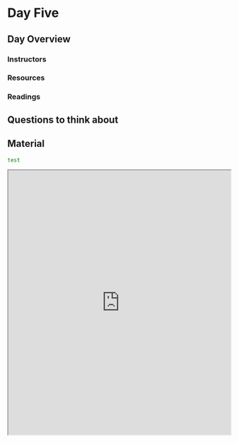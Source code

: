 # Day Five

## Day Overview

### Instructors

### Resources

### Readings

## Questions to think about

## Material

```bash
test
```

<iframe src="https://github.com/BareBonesBash/barebonesbash.github.io/raw/master/bbb1/basic_barebonesbash.html" width="100%" height="600px"></iframe>
